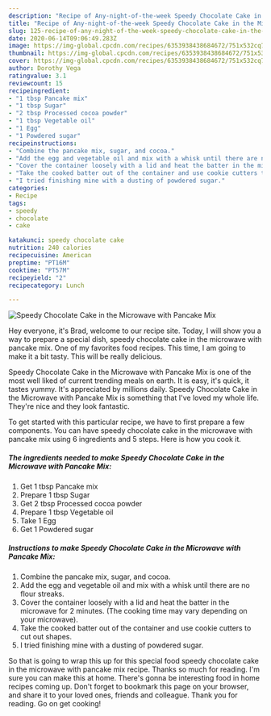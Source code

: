 ```yaml
---
description: "Recipe of Any-night-of-the-week Speedy Chocolate Cake in the Microwave with Pancake Mix"
title: "Recipe of Any-night-of-the-week Speedy Chocolate Cake in the Microwave with Pancake Mix"
slug: 125-recipe-of-any-night-of-the-week-speedy-chocolate-cake-in-the-microwave-with-pancake-mix
date: 2020-06-14T09:06:49.283Z
image: https://img-global.cpcdn.com/recipes/6353938438684672/751x532cq70/speedy-chocolate-cake-in-the-microwave-with-pancake-mix-recipe-main-photo.jpg
thumbnail: https://img-global.cpcdn.com/recipes/6353938438684672/751x532cq70/speedy-chocolate-cake-in-the-microwave-with-pancake-mix-recipe-main-photo.jpg
cover: https://img-global.cpcdn.com/recipes/6353938438684672/751x532cq70/speedy-chocolate-cake-in-the-microwave-with-pancake-mix-recipe-main-photo.jpg
author: Dorothy Vega
ratingvalue: 3.1
reviewcount: 15
recipeingredient:
- "1 tbsp Pancake mix"
- "1 tbsp Sugar"
- "2 tbsp Processed cocoa powder"
- "1 tbsp Vegetable oil"
- "1 Egg"
- "1 Powdered sugar"
recipeinstructions:
- "Combine the pancake mix, sugar, and cocoa."
- "Add the egg and vegetable oil and mix with a whisk until there are no flour streaks."
- "Cover the container loosely with a lid and heat the batter in the microwave for 2 minutes. (The cooking time may vary depending on your microwave)."
- "Take the cooked batter out of the container and use cookie cutters to cut out shapes."
- "I tried finishing mine with a dusting of powdered sugar."
categories:
- Recipe
tags:
- speedy
- chocolate
- cake

katakunci: speedy chocolate cake 
nutrition: 240 calories
recipecuisine: American
preptime: "PT16M"
cooktime: "PT57M"
recipeyield: "2"
recipecategory: Lunch

---
```



![Speedy Chocolate Cake in the Microwave with Pancake Mix](https://img-global.cpcdn.com/recipes/6353938438684672/751x532cq70/speedy-chocolate-cake-in-the-microwave-with-pancake-mix-recipe-main-photo.jpg)

Hey everyone, it's Brad, welcome to our recipe site. Today, I will show you a way to prepare a special dish, speedy chocolate cake in the microwave with pancake mix. One of my favorites food recipes. This time, I am going to make it a bit tasty. This will be really delicious.



Speedy Chocolate Cake in the Microwave with Pancake Mix is one of the most well liked of current trending meals on earth. It is easy, it's quick, it tastes yummy. It's appreciated by millions daily. Speedy Chocolate Cake in the Microwave with Pancake Mix is something that I've loved my whole life. They're nice and they look fantastic.


To get started with this particular recipe, we have to first prepare a few components. You can have speedy chocolate cake in the microwave with pancake mix using 6 ingredients and 5 steps. Here is how you cook it.

<!--inarticleads1-->

##### The ingredients needed to make Speedy Chocolate Cake in the Microwave with Pancake Mix:

1. Get 1 tbsp Pancake mix
1. Prepare 1 tbsp Sugar
1. Get 2 tbsp Processed cocoa powder
1. Prepare 1 tbsp Vegetable oil
1. Take 1 Egg
1. Get 1 Powdered sugar




<!--inarticleads2-->

##### Instructions to make Speedy Chocolate Cake in the Microwave with Pancake Mix:

1. Combine the pancake mix, sugar, and cocoa.
1. Add the egg and vegetable oil and mix with a whisk until there are no flour streaks.
1. Cover the container loosely with a lid and heat the batter in the microwave for 2 minutes. (The cooking time may vary depending on your microwave).
1. Take the cooked batter out of the container and use cookie cutters to cut out shapes.
1. I tried finishing mine with a dusting of powdered sugar.




So that is going to wrap this up for this special food speedy chocolate cake in the microwave with pancake mix recipe. Thanks so much for reading. I'm sure you can make this at home. There's gonna be interesting food in home recipes coming up. Don't forget to bookmark this page on your browser, and share it to your loved ones, friends and colleague. Thank you for reading. Go on get cooking!
